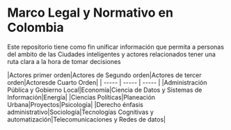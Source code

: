 # Marco Legal y Normativo en Colombia

Este repositorio tiene como fin unificar información que permita a personas del ambito de las Ciudades inteligentes y actores relacionados tener una ruta clara a la hora de tomar decisiones

|Actores primer orden|Actores de Segundo orden|Actores de tercer orden|Actoresde Cuarto Orden|
| ----- | ----- | ----- |
|Administración Pública y Gobierno Local|Economía|Ciencia de Datos y Sistemas de Información|Energía|
|Ciencias Políticas|Planeación Urbana|Proyectos|Psicología|
|Derecho énfasis administrativo|Sociología|Tecnologías Cognitivas y automatización|Telecomunicaciones y Redes de datos|

